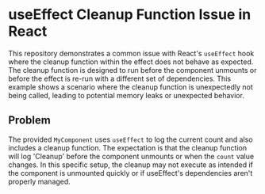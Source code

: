 # useEffect Cleanup Function Issue in React

This repository demonstrates a common issue with React's `useEffect` hook where the cleanup function within the effect does not behave as expected. The cleanup function is designed to run before the component unmounts or before the effect is re-run with a different set of dependencies. This example shows a scenario where the cleanup function is unexpectedly not being called, leading to potential memory leaks or unexpected behavior.

## Problem

The provided `MyComponent` uses `useEffect` to log the current count and also includes a cleanup function.  The expectation is that the cleanup function will log 'Cleanup' before the component unmounts or when the `count` value changes.  In this specific setup, the cleanup may not execute as intended if the component is unmounted quickly or if useEffect's dependencies aren't properly managed. 